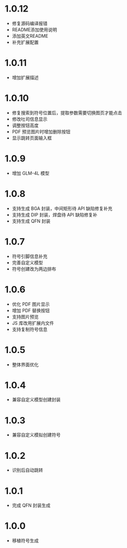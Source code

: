 # 1.0.12

- 修复源码编译报错
- README添加使用说明
- 添加英文README
- 补充扩展配置

# 1.0.11

- 增加扩展描述

# 1.0.10

- 修复搜索到符号位置后，提取参数需要切换图页才能点击
- 修改吐司信息显示
- 调整按钮高度
- PDF 预览图片时增加删除按钮
- 显示跳转页面输入框

# 1.0.9

- 增加 GLM-4L 模型

# 1.0.8

- 支持生成 BGA 封装，中间矩形待 API 缺陷修复补充
- 支持生成 DIP 封装，焊盘待 API 缺陷修复补
- 支持生成 QFN 封装

# 1.0.7

- 符号引脚信息补充
- 完善自定义模型
- 符号创建改为两边排布

# 1.0.6

- 优化 PDF 图片显示
- 增加 PDF 替换按钮
- 支持图片预览
- JS 库改用扩展内文件
- 支持复制符号信息

# 1.0.5

- 整体界面优化

# 1.0.4

- 兼容自定义模型创建封装

# 1.0.3

- 兼容自定义模拟创建符号

# 1.0.2

- 识别后自动跳转

# 1.0.1

- 完成 QFN 封装生成

# 1.0.0

- 移植符号生成

